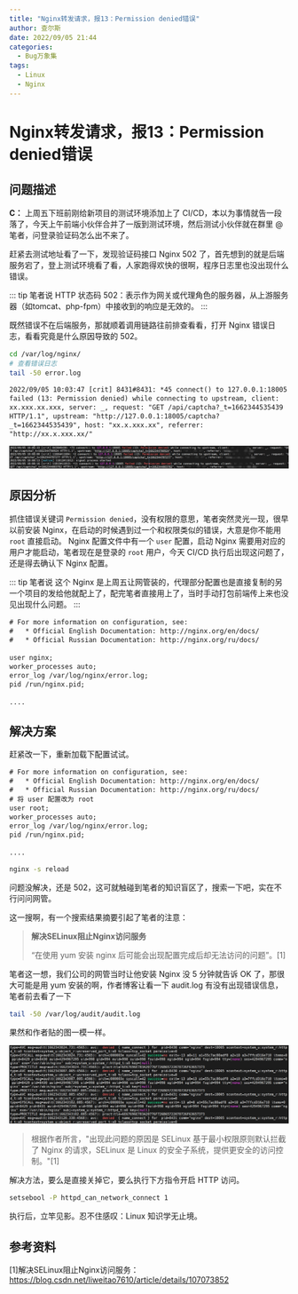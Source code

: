 ```yaml
---
title: "Nginx转发请求，报13：Permission denied错误"
author: 查尔斯
date: 2022/09/05 21:44
categories:
  - Bug万象集
tags:
  - Linux
  - Nginx
---
```


# Nginx转发请求，报13：Permission denied错误

## 问题描述

**C：** 上周五下班前刚给新项目的测试环境添加上了 CI/CD，本以为事情就告一段落了，今天上午前端小伙伴合并了一版到测试环境，然后测试小伙伴就在群里 @ 笔者，问登录验证码怎么出不来了。

赶紧去测试地址看了一下，发现验证码接口 Nginx 502 了，首先想到的就是后端服务宕了，登上测试环境看了看，人家跑得欢快的很啊，程序日志里也没出现什么错误。

::: tip 笔者说
HTTP 状态码 502：表示作为网关或代理角色的服务器，从上游服务器（如tomcat、php-fpm）中接收到的响应是无效的。
:::

既然错误不在后端服务，那就顺着调用链路往前排查看看，打开 Nginx 错误日志，看看究竟是什么原因导致的 502。

```sh
cd /var/log/nginx/
# 查看错误日志
tail -50 error.log
```

```
2022/09/05 10:03:47 [crit] 8431#8431: *45 connect() to 127.0.0.1:18005 failed (13: Permission denied) while connecting to upstream, client: xx.xxx.xx.xxx, server: _, request: "GET /api/captcha?_t=1662344535439 HTTP/1.1", upstream: "http://127.0.0.1:18005/captcha?_t=1662344535439", host: "xx.x.xxx.xx", referrer: "http://xx.x.xxx.xx/"
```

![202208112010100](../../../../../public/img/2022/09/05/202209052140666.png)

## 原因分析

抓住错误关键词 `Permission denied`，没有权限的意思，笔者突然灵光一现，很早以前安装 Nginx，在启动的时候遇到过一个和权限类似的错误，大意是你不能用 `root` 直接启动。 Nginx 配置文件中有一个 `user` 配置，启动 Nginx 需要用对应的用户才能启动，笔者现在是登录的 `root` 用户，今天 CI/CD 执行后出现这问题了，还是得去确认下 Nginx 配置。

::: tip 笔者说
这个 Nginx 是上周五让网管装的，代理部分配置也是直接复制的另一个项目的发给他就配上了，配完笔者直接用上了，当时手动打包前端传上来也没见出现什么问题。
:::

```
# For more information on configuration, see:
#   * Official English Documentation: http://nginx.org/en/docs/
#   * Official Russian Documentation: http://nginx.org/ru/docs/

user nginx;
worker_processes auto;
error_log /var/log/nginx/error.log;
pid /run/nginx.pid;

....
```

## 解决方案

赶紧改一下，重新加载下配置试试。

```
# For more information on configuration, see:
#   * Official English Documentation: http://nginx.org/en/docs/
#   * Official Russian Documentation: http://nginx.org/ru/docs/
# 将 user 配置改为 root
user root;
worker_processes auto;
error_log /var/log/nginx/error.log;
pid /run/nginx.pid;

....
```

```sh
nginx -s reload
```

问题没解决，还是 502，这可就触碰到笔者的知识盲区了，搜索一下吧，实在不行问问网管。

这一搜啊，有一个搜索结果摘要引起了笔者的注意：

> **解决SELinux阻止Nginx访问服务**
>
> “在使用 yum 安装 nginx 后可能会出现配置完成后却无法访问的问题”。[1]

笔者这一想，我们公司的网管当时让他安装 Nginx 没 5 分钟就告诉 OK 了，那很大可能是用 yum 安装的啊，作者博客让看一下 audit.log 有没有出现错误信息，笔者前去看了一下

```sh
tail -50 /var/log/audit/audit.log
```

果然和作者贴的图一模一样。

![202209052232777](../../../../../public/img/2022/09/05/202209052232777.png)

> 根据作者所言，"出现此问题的原因是 SELinux 基于最小权限原则默认拦截了 Nginx 的请求，SELinux 是 Linux 的安全子系统，提供更安全的访问控制。"[1]

解决方法，要么是直接关掉它，要么执行下方指令开启 HTTP 访问。

```sh
setsebool -P httpd_can_network_connect 1
```

执行后，立竿见影。忍不住感叹：Linux 知识学无止境。

## 参考资料

[1]解决SELinux阻止Nginx访问服务：https://blog.csdn.net/liweitao7610/article/details/107073852
